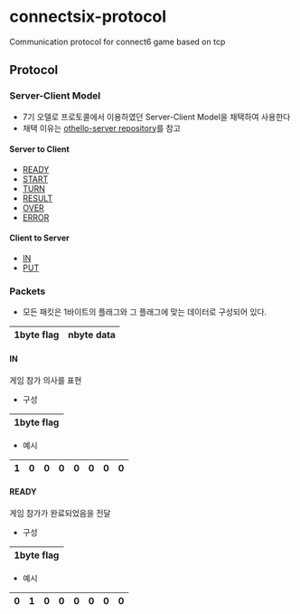 # connectsix-protocol
Communication protocol for connect6 game based on tcp

## Protocol

### Server-Client Model

- 7기 오델로 프로토콜에서 이용하였던 Server-Client Model을 채택하여 사용한다
- 채택 이유는 [othello-server repository](https://github.com/umbum/othello-server)를 참고

#### Server to Client

- [READY](#READY)
- [START](#START)
- [TURN](#TURN)
- [RESULT](#RESULT)
- [OVER](#OVER)
- [ERROR](#ERROR)

#### Client to Server

- [IN](#IN)
- [PUT](#PUT)

### Packets

- 모든 패킷은 1바이트의 플래그와 그 플래그에 맞는 데이터로 구성되어 있다.

| 1byte flag | nbyte data |
| ---------- | ---------- |

#### IN

게임 참가 의사를 표현

- 구성

| 1byte flag |
| ---------- |

- 예시

| 1 | 0 | 0 | 0 | 0 | 0 | 0 | 0 |
| - | - | - | - | - | - | - | - |

#### READY

게임 참가가 완료되었음을 전달

- 구성

| 1byte flag |
| ---------- |

- 예시

| 0 | 1 | 0 | 0 | 0 | 0 | 0 | 0 |
| - | - | - | - | - | - | - | - |


